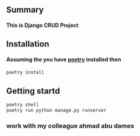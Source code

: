 ## Summary 
#### This is Django CRUD Project 

## Installation 
#### Assuming the you have [poetry](https://python-poetry.org/docs/) installed then 




```bash
poetry install
```

## Getting startd 

```bash
poetry shell
poetry run python manage.py runserver
```


### work with my colleague ahmad abu dames